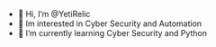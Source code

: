- 👋 Hi, I’m @YetiRelic
- 👀 Im interested in Cyber Security and Automation
- 🌱 I’m currently learning Cyber Security and Python


<!---
YetiRelic/YetiRelic is a ✨ special ✨ repository because its `README.md` (this file) appears on your GitHub profile.
You can click the Preview link to take a look at your changes.
--->
